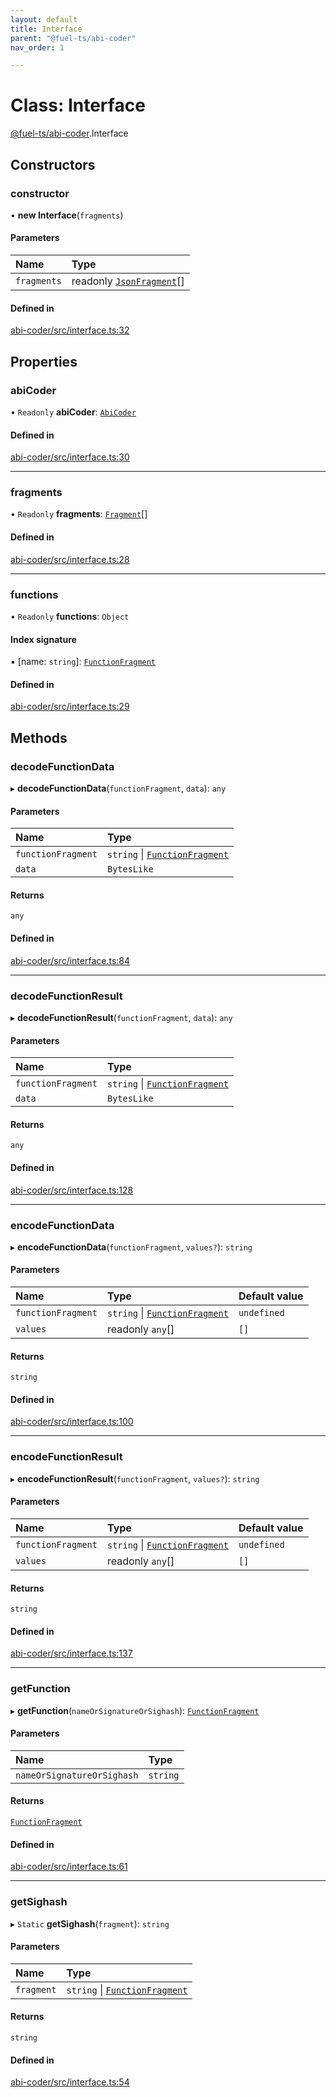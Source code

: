 ```yaml
---
layout: default
title: Interface
parent: "@fuel-ts/abi-coder"
nav_order: 1

---
```


# Class: Interface

[@fuel-ts/abi-coder](../index.md).Interface

## Constructors

### constructor

• **new Interface**(`fragments`)

#### Parameters

| Name | Type |
| :------ | :------ |
| `fragments` | readonly [`JsonFragment`](../interfaces/JsonFragment.md)[] |

#### Defined in

[abi-coder/src/interface.ts:32](https://github.com/FuelLabs/fuels-ts/blob/master/packages/abi-coder/src/interface.ts#L32)

## Properties

### abiCoder

• `Readonly` **abiCoder**: [`AbiCoder`](AbiCoder.md)

#### Defined in

[abi-coder/src/interface.ts:30](https://github.com/FuelLabs/fuels-ts/blob/master/packages/abi-coder/src/interface.ts#L30)

___

### fragments

• `Readonly` **fragments**: [`Fragment`](Fragment.md)[]

#### Defined in

[abi-coder/src/interface.ts:28](https://github.com/FuelLabs/fuels-ts/blob/master/packages/abi-coder/src/interface.ts#L28)

___

### functions

• `Readonly` **functions**: `Object`

#### Index signature

▪ [name: `string`]: [`FunctionFragment`](FunctionFragment.md)

#### Defined in

[abi-coder/src/interface.ts:29](https://github.com/FuelLabs/fuels-ts/blob/master/packages/abi-coder/src/interface.ts#L29)

## Methods

### decodeFunctionData

▸ **decodeFunctionData**(`functionFragment`, `data`): `any`

#### Parameters

| Name | Type |
| :------ | :------ |
| `functionFragment` | `string` \| [`FunctionFragment`](FunctionFragment.md) |
| `data` | `BytesLike` |

#### Returns

`any`

#### Defined in

[abi-coder/src/interface.ts:84](https://github.com/FuelLabs/fuels-ts/blob/master/packages/abi-coder/src/interface.ts#L84)

___

### decodeFunctionResult

▸ **decodeFunctionResult**(`functionFragment`, `data`): `any`

#### Parameters

| Name | Type |
| :------ | :------ |
| `functionFragment` | `string` \| [`FunctionFragment`](FunctionFragment.md) |
| `data` | `BytesLike` |

#### Returns

`any`

#### Defined in

[abi-coder/src/interface.ts:128](https://github.com/FuelLabs/fuels-ts/blob/master/packages/abi-coder/src/interface.ts#L128)

___

### encodeFunctionData

▸ **encodeFunctionData**(`functionFragment`, `values?`): `string`

#### Parameters

| Name | Type | Default value |
| :------ | :------ | :------ |
| `functionFragment` | `string` \| [`FunctionFragment`](FunctionFragment.md) | `undefined` |
| `values` | readonly `any`[] | `[]` |

#### Returns

`string`

#### Defined in

[abi-coder/src/interface.ts:100](https://github.com/FuelLabs/fuels-ts/blob/master/packages/abi-coder/src/interface.ts#L100)

___

### encodeFunctionResult

▸ **encodeFunctionResult**(`functionFragment`, `values?`): `string`

#### Parameters

| Name | Type | Default value |
| :------ | :------ | :------ |
| `functionFragment` | `string` \| [`FunctionFragment`](FunctionFragment.md) | `undefined` |
| `values` | readonly `any`[] | `[]` |

#### Returns

`string`

#### Defined in

[abi-coder/src/interface.ts:137](https://github.com/FuelLabs/fuels-ts/blob/master/packages/abi-coder/src/interface.ts#L137)

___

### getFunction

▸ **getFunction**(`nameOrSignatureOrSighash`): [`FunctionFragment`](FunctionFragment.md)

#### Parameters

| Name | Type |
| :------ | :------ |
| `nameOrSignatureOrSighash` | `string` |

#### Returns

[`FunctionFragment`](FunctionFragment.md)

#### Defined in

[abi-coder/src/interface.ts:61](https://github.com/FuelLabs/fuels-ts/blob/master/packages/abi-coder/src/interface.ts#L61)

___

### getSighash

▸ `Static` **getSighash**(`fragment`): `string`

#### Parameters

| Name | Type |
| :------ | :------ |
| `fragment` | `string` \| [`FunctionFragment`](FunctionFragment.md) |

#### Returns

`string`

#### Defined in

[abi-coder/src/interface.ts:54](https://github.com/FuelLabs/fuels-ts/blob/master/packages/abi-coder/src/interface.ts#L54)
